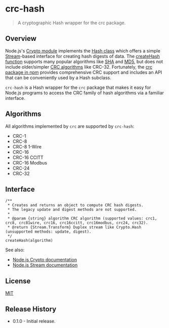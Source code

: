 # crc-hash

> A cryptographic Hash wrapper for the crc package.


## Overview

Node.js's [Crypto module](http://nodejs.org/api/crypto.html) implements the [Hash class](http://nodejs.org/api/crypto.html#crypto_class_hash) which offers a simple [Stream](http://nodejs.org/api/stream.html)-based interface for creating hash digests of data. The [createHash function](http://nodejs.org/api/crypto.html#crypto_crypto_createhash_algorithm) supports many popular algorithms like [SHA](http://en.wikipedia.org/wiki/Secure_Hash_Algorithm) and [MD5](http://en.wikipedia.org/wiki/MD5), but does not include older/simpler [CRC algorithms](http://en.wikipedia.org/wiki/Cyclic_redundancy_check) like CRC-32. Fortunately, the [crc package in npm](https://www.npmjs.com/package/crc) provides comprehensive CRC support and includes an API that can be conveniently used by a Hash subclass.

`crc-hash` is a Hash wrapper for the `crc` package that makes it easy for Node.js programs to access the CRC family of hash algorithms via a familiar interface.


## Algorithms

All algorithms implemented by `crc` are supported by `crc-hash`:

* CRC-1
* CRC-8
* CRC-8 1-Wire
* CRC-16
* CRC-16 CCITT
* CRC-16 Modbus
* CRC-24
* CRC-32


## Interface

```
/**
 * Creates and returns an object to compute CRC hash digests.
 * The legacy update and digest methods are not supported.
 *
 * @param {string} algorithm CRC algorithm (supported values: crc1, crc8, crc81wire, crc16, crc16ccitt, crc16modbus, crc24, crc32).
 * @return {Stream.Transform} Duplex stream like Crypto.Hash (unsupported methods: update, digest).
 */
createHash(algorithm)
```

See also:

* [Node.js Crypto documentation](http://nodejs.org/api/crypto.html)
* [Node.js Stream documentation](http://nodejs.org/api/stream.html)


## License

[MIT](LICENSE)


## Release History

* 0.1.0 - Initial release.
